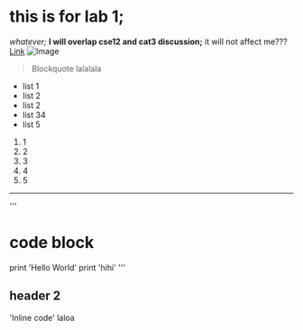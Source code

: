 # this is for lab 1;
*whatever;*
**I will overlap cse12 and cat3 discussion;**
it will not affect me???
[Link](https://reginajhz.github.io/cse15l-lab-reports/lab-report-0.html)
![Image](https://www.google.com/search?rlz=1C1GCEA_enUS1052US1052&q=an+image&tbm=isch&sa=X&ved=2ahUKEwi10rr115X-AhUJJUQIHWtfBYsQ0pQJegQIERAB&biw=1462&bih=688&dpr=1#imgrc=zeXHAKbOoToMEM)
> Blockquote 
> lalalala

* list 1
* list 2
* list 2
* list 34
* list 5

1. 1
2. 2
3. 3
4. 4
5. 5

---

'''
# code block
print 'Hello World'
print 'hihi'
'''

## header 2

'Inline code' laloa

